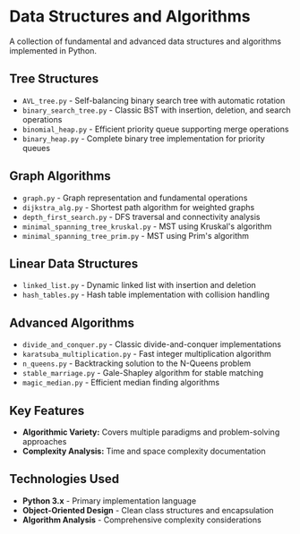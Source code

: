 # Data Structures and Algorithms

A collection of fundamental and advanced data structures and algorithms implemented in Python.

## Tree Structures

- `AVL_tree.py` - Self-balancing binary search tree with automatic rotation
- `binary_search_tree.py` - Classic BST with insertion, deletion, and search operations
- `binomial_heap.py` - Efficient priority queue supporting merge operations
- `binary_heap.py` - Complete binary tree implementation for priority queues

## Graph Algorithms

- `graph.py` - Graph representation and fundamental operations
- `dijkstra_alg.py` - Shortest path algorithm for weighted graphs
- `depth_first_search.py` - DFS traversal and connectivity analysis
- `minimal_spanning_tree_kruskal.py` - MST using Kruskal's algorithm
- `minimal_spanning_tree_prim.py` - MST using Prim's algorithm

## Linear Data Structures

- `linked_list.py` - Dynamic linked list with insertion and deletion
- `hash_tables.py` - Hash table implementation with collision handling

## Advanced Algorithms

- `divide_and_conquer.py` - Classic divide-and-conquer implementations
- `karatsuba_multiplication.py` - Fast integer multiplication algorithm
- `n_queens.py` - Backtracking solution to the N-Queens problem
- `stable_marriage.py` - Gale-Shapley algorithm for stable matching
- `magic_median.py` - Efficient median finding algorithms

## Key Features

- **Algorithmic Variety:** Covers multiple paradigms and problem-solving approaches
- **Complexity Analysis:** Time and space complexity documentation

## Technologies Used

- **Python 3.x** - Primary implementation language
- **Object-Oriented Design** - Clean class structures and encapsulation
- **Algorithm Analysis** - Comprehensive complexity considerations
